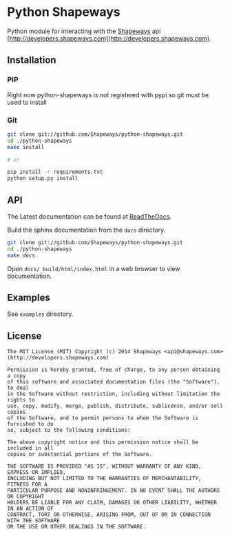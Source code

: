 Python Shapeways
================

Python module for interacting with the [Shapeways](http://www.shapeways.com) api [http://developers.shapeways.com](http://developers.shapeways.com).

## Installation
### PIP
Right now python-shapeways is not registered with pypi so git must be used to install

### Git
```bash
git clone git://github.com/Shapeways/python-shapeways.git
cd ./python-shapeways
make install

# or

pip install -r requirements.txt
python setup.py install
```

## API

The Latest documentation can be found at [ReadTheDocs](http://pyton-shapeways.readthedocs.org).

Build the sphinx documentation from the `docs` directory.

```bash
git clone git://github.com/Shapeways/python-shapeways.git
cd ./python-shapeways
make docs
```

Open `docs/_build/html/index.html` in a web browser to view documentation.

## Examples
See `examples` directory.

## License
```
The MIT License (MIT) Copyright (c) 2014 Shapeways <api@shapeways.com> (http://developers.shapeways.com)

Permission is hereby granted, free of charge, to any person obtaining a copy
of this software and associated documentation files (the "Software"), to deal
in the Software without restriction, including without limitation the rights to
use, copy, modify, merge, publish, distribute, sublicense, and/or sell copies
of the Software, and to permit persons to whom the Software is furnished to do
so, subject to the following conditions:

The above copyright notice and this permission notice shall be included in all
copies or substantial portions of the Software.

THE SOFTWARE IS PROVIDED "AS IS", WITHOUT WARRANTY OF ANY KIND, EXPRESS OR IMPLIED,
INCLUDING BUT NOT LIMITED TO THE WARRANTIES OF MERCHANTABILITY, FITNESS FOR A
PARTICULAR PURPOSE AND NONINFRINGEMENT. IN NO EVENT SHALL THE AUTHORS OR COPYRIGHT
HOLDERS BE LIABLE FOR ANY CLAIM, DAMAGES OR OTHER LIABILITY, WHETHER IN AN ACTION OF
CONTRACT, TORT OR OTHERWISE, ARISING FROM, OUT OF OR IN CONNECTION WITH THE SOFTWARE
OR THE USE OR OTHER DEALINGS IN THE SOFTWARE.
```
